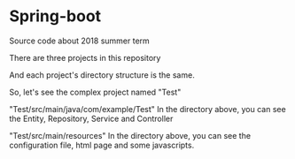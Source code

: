 # Spring-boot
Source code about 2018 summer term

There are three projects in this repository

And each project's directory structure is the same.

So, let's see the complex project named "Test"

"Test/src/main/java/com/example/Test"
In the directory above, you can see the Entity, Repository, Service and Controller

"Test/src/main/resources"
In the directory above, you can see the configuration file, html page and some javascripts.